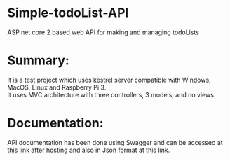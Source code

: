 # Simple-todoList-API
ASP.net core 2 based web API for making and managing todoLists

# Summary:
It is a test project which uses kestrel server compatible with Windows, MacOS, Linux and Raspberry Pi 3.
</br>
It uses MVC architecture with three controllers, 3 models, and no views.

# Documentation:
API documentation has been done using Swagger and can be accessed at [this link](http://localhost:51041/swagger/) after hosting and also in Json format at [this link](http://localhost:51041/swagger/v1/swagger.json).
